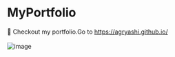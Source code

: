 # MyPortfolio
🎯 Checkout my portfolio.Go to https://agryashi.github.io/ <br> <br>
![image](https://user-images.githubusercontent.com/26721853/32120637-04a452fc-bb77-11e7-9e59-2750bb341b6e.png)

